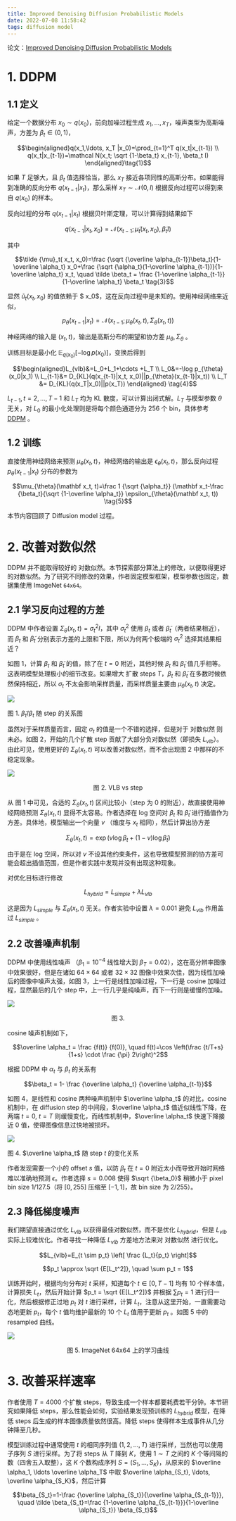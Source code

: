 ```yaml
---
title: Improved Denoising Diffusion Probabilistic Models
date: 2022-07-08 11:58:42
tags: diffusion model
---
```


论文：[Improved Denoising Diffusion Probabilistic Models](https://arxiv.org/abs/2102.09672)

# 1. DDPM


## 1.1 定义

给定一个数据分布 $x_0 \sim q(x_0)$，前向加噪过程生成 $x_1, \ldots, x_T$，噪声类型为高斯噪声，方差为 $\beta_t \in (0,1)$，

$$\begin{aligned}q(x_1,\ldots, x_T |x_0)=\prod_{t=1}^T q(x_t|x_{t-1})
\\ q(x_t|x_{t-1})=\mathcal N(x_t; \sqrt {1-\beta_t} x_{t-1}, \beta_t I) \end{aligned}\tag{1}$$


如果 $T$ 足够大，且 $\beta_t$ 值选择恰当，那么 $x_T$ 接近各项同性的高斯分布。如果能得到准确的反向分布 $q(x_{t-1}|x_t)$，那么采样 $x_T \sim \mathcal N(0, I)$ 根据反向过程可以得到来自 $q(x_0)$ 的样本。

反向过程的分布 $q(x_{t-1}|x_t)$ 根据贝叶斯定理，可以计算得到结果如下

$$q( x_{t-1}| x_t,  x_0)=\mathcal N( x_{t-1}; \tilde {\mu}_t( x_t,  x_0), \tilde {\beta}_t I) \tag {2}$$

其中 

$$\tilde {\mu}_t( x_t,  x_0)=\frac {\sqrt {\overline \alpha_{t-1}}\beta_t}{1-\overline \alpha_t} x_0+\frac {\sqrt {\alpha_t}(1-\overline \alpha_{t-1})}{1-\overline \alpha_t}  x_t, \quad \tilde \beta_t = \frac {1-\overline \alpha_{t-1}}{1-\overline \alpha_t} \beta_t \tag{3}$$

显然 $\tilde u_t( x_t,  x_0)$ 的值依赖于 $ x_0$，这在反向过程中是未知的。使用神经网络来近似，

$$p_{\theta}( x_{t-1}| x_t)=\mathcal N(x_{t-1}; \mu_{\theta}(x_t,t),\Sigma_{\theta}(x_t, t))$$

神经网络的输入是 $(x_t, t)$，输出是高斯分布的期望和协方差 $\mu_{\theta}, \Sigma_{\theta}$ 。

训练目标是最小化 $\mathbb E_{q(x_0)}[-\log p(x_0)]$，变换后得到

$$\begin{aligned}L_{vlb}&=L_0+L_1+\cdots +L_T
\\ L_0&=-\log p_{\theta}(x_0|x_1)
\\ L_{t-1}&= D_{KL}(q(x_{t-1}|x_t, x_0)||p_{\theta}(x_{t-1}|x_t))
\\ L_T &= D_{KL}(q(x_T|x_0)||p(x_T))
\end{aligned} \tag{4}$$


$L_{t-1}, t=2,\ldots, T-1$ 和 $L_T$ 均为 KL 散度，可以计算出闭式解。$L_T$ 与模型参数 $\theta$ 无关，对 $L_0$ 的最小化处理则是将每个颜色通道分为 256 个 bin，具体参考 [DDPM](/diffusion_model/2022/06/27/ddpm) 。

## 1.2 训练

直接使用神经网络来预测 $\mu_{\theta}(x_t, t)$，神经网络的输出是 $\epsilon_{\theta}(x_t, t)$，那么反向过程 $p_{\theta}(x_{t-1}|x_t)$ 分布的参数为 

$$\mu_{\theta}(\mathbf x_t, t)=\frac 1 {\sqrt {\alpha_t}} (\mathbf x_t-\frac {\beta_t}{\sqrt {1-\overline \alpha_t}} \epsilon_{\theta}(\mathbf x_t, t)) \tag{5}$$

本节内容回顾了 Diffusion model 过程。


# 2. 改善对数似然

DDPM 并不能取得较好的 对数似然。本节探索部分算法上的修改，以便取得更好的对数似然。为了研究不同修改的效果，作者固定模型框架，模型参数也固定，数据集使用 ImageNet `64x64`。

## 2.1 学习反向过程的方差

DDPM 中作者设置 $\Sigma_{\theta}(x_t, t)=\sigma_t^2 I$，其中 $\sigma_t^2$ 使用 $\beta_t$ 或者 $\tilde \beta_t$（两者结果相近），而 $\beta_t$ 和 $\tilde \beta_t$ 分别表示方差的上限和下限，所以为何两个极端的 $\sigma_t^2$ 选择其结果相近？

如图 1，计算 $\beta_t$ 和 $\tilde \beta_t$ 的值，除了在 $t=0$ 附近，其他时候 $\beta_t$ 和 $\tilde \beta_t$ 值几乎相等。这表明模型处理极小的细节改变。如果增大 扩散 steps $T$，$\beta_t$ 和 $\tilde \beta_t$ 在多数时候依然保持相近，所以 $\sigma_t$ 不太会影响采样质量，而采样质量主要由 $\mu_{\theta}(x_t,t)$ 决定。

![](/images/diffusion_model/improved_ddpm_1.png)

图 1. $\tilde \beta_t / \beta_t$ 随 step 的关系图


虽然对于采样质量而言，固定 $\sigma_t$ 的值是一个不错的选择，但是对于 对数似然 则未必。如图 2，开始的几个扩散 step 贡献了大部分负对数似然（即损失 $L_{vlb}$）。由此可见，使用更好的 $\Sigma_{\theta}(x_t, t)$ 可以改善对数似然，而不会出现图 2 中那样的不稳定现象。

![](/images/diffusion_model/improved_ddpm_2.png)

<center>图 2. VLB vs step</center>


从 图 1 中可见，合适的 $\Sigma_{\theta}(x_t, t)$ 区间比较小（step 为 0 的附近），故直接使用神经网络预测 $\Sigma_{\theta}(x_t, t)$ 显得不太容易。作者选择在 log 空间对 $\beta_t$ 和 $\tilde \beta_t$ 进行插值作为方差。具体地，模型输出一个向量 $v$ （维度与 $x_t$ 相同），然后计算出协方差

$$\Sigma_{\theta}(x_t, t)=\exp (v \log \beta_t + (1-v) \log \tilde \beta_t) \tag{6}$$

由于是在 log 空间，所以对 $v$ 不设其他约束条件，这也导致模型预测的协方差可能会超出插值范围，但是作者实践中发现并没有出现这种现象。

对优化目标进行修改

$$L_{hybrid}=L_{simple}+ \lambda L_{vlb} \tag{7}$$

这是因为 $L_{simple}$ 与 $\Sigma_{\theta}(x_t, t)$ 无关。作者实验中设置 $\lambda=0.001$ 避免 $L_{vlb}$ 作用盖过 $L_{simple}$ 。

## 2.2 改善噪声机制

DDPM 中使用线性噪声 （$\beta_1=10^{-4}$ 线性增大到 $\beta_T=0.02$），这在高分辨率图像中效果很好，但是在诸如 $64 \times 64$ 或者 $32 \times 32$ 图像中效果次佳，因为线性加噪后的图像中噪声太强，如图 3，上一行是线性加噪过程，下一行是 cosine 加噪过程，显然最后的几个 step 中，上一行几乎是纯噪声，而下一行则是缓慢的加噪。

![](/images/diffusion_model/improved_ddpm_3.png)
<center>图 3. </center>

cosine 噪声机制如下，

$$\overline \alpha_t = \frac {f(t)} {f(0)}, \quad f(t)=\cos \left(\frac {t/T+s}{1+s} \cdot \frac {\pi} 2\right)^2$$

根据 DDPM 中 $\alpha_t$ 与 $\beta_t$ 的关系有

$$\beta_t = 1- \frac {\overline \alpha_t} {\overline \alpha_{t-1}}$$

如图 4，是线性和 cosine 两种噪声机制中 $\overline \alpha_t$ 的对比，cosine 机制中，在 diffusion step 的中间段，$\overline \alpha_t$ 值近似线性下降，在两端 $t=0, \ t=T$ 则缓慢变化，而线性机制中，$\overline \alpha_t$ 快速下降接近 0 值，使得图像信息过快地被损坏。

![](/images/diffusion_model/improved_ddpm_4.png)

图 4. $\overline \alpha_t$ 随 step  $t$ 的变化关系

作者发现需要一个小的 offset $s$ 值，以防 $\beta_t$ 在 $t=0$ 附近太小而导致开始时网络难以准确地预测 $\epsilon$。作者选择 $s=0.008$ 使得 $\sqrt {\beta_0}$ 稍微小于 pixel bin size $1/127.5$（将 $[0,255]$ 压缩至 $[-1,1]$，故 bin size 为 $2/255$）。

## 2.3 降低梯度噪声

我们期望直接通过优化 $L_{vlb}$ 以获得最佳对数似然，而不是优化 $L_{hybrid}$，但是 $L_{vlb}$ 实际上较难优化。作者寻找一种降低 $L_{vlb}$ 方差地方法来对 对数似然 进行优化。

$$L_{vlb}=E_{t \sim p_t} \left[ \frac {L_t}{p_t} \right]$$

$$p_t \approx \sqrt {E[L_t^2]}, \quad \sum p_t = 1$$

训练开始时，根据均匀分布对 $t$ 采样，知道每个 $t \in [0, T-1]$ 均有 10 个样本值，计算损失 $L_t$，然后开始计算 $p_t = \sqrt {E[L_t^2]}$ 并根据  $\sum p_t = 1$ 进行归一化，然后根据修正过地 $p_t$ 对 $t$ 进行采样，计算 $L_t$，注意从这里开始，一直需要动态地更新 $p_t$，每个 $t$ 值均维护最新的 10 个 $L_t$ 值用于更新 $p_t$ 。如图 5 中的 resampled 曲线。

![](/images/diffusion_model/improved_ddpm_5.png)
<center>图 5. ImageNet 64x64 上的学习曲线</center>

# 3. 改善采样速率

作者使用 $T=4000$ 个扩散 steps，导致生成一个样本都要耗费若干分钟。本节研究如果降低 steps，那么性能会如何，实验结果发现预训练的 $L_{hybrid}$ 模型，在降低 steps 后生成的样本图像质量依然很高。降低 steps 使得样本生成事件从几分钟降至几秒。

模型训练过程中通常使用 $t$ 的相同序列值 $(1,2,\ldots, T)$ 进行采样，当然也可以使用子序列 $S$ 进行采样。为了将 steps 从 $T$ 降到 $K$，使用 $1 \sim T$ 之间的 $K$ 个等间隔的数（四舍五入取整），这 $K$ 个数构成序列 $S=(S_1,\ldots, S_K)$，从原来的 $\overline \alpha_1, \ldots \overline \alpha_T$ 中取 $\overline \alpha_{S_t}, \ldots, \overline \alpha_{S_K}$，然后计算

$$\beta_{S_t}=1-\frac {\overline \alpha_{S_t}}{\overline \alpha_{S_{t-1}}}, \quad \tilde \beta_{S_t}=\frac {1-\overline \alpha_{S_{t-1}}}{1-\overline \alpha_{S_t}} \beta_{S_t}$$